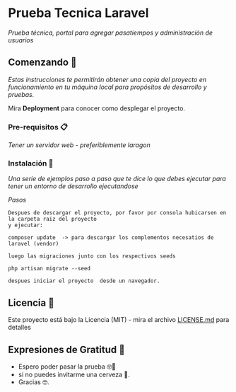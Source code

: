 # Prueba Tecnica Laravel

_Prueba técnica, portal para agregar pasatiempos y administración de usuarios_

## Comenzando 🚀

_Estas instrucciones te permitirán obtener una copia del proyecto en funcionamiento en tu máquina local para propósitos de desarrollo y pruebas._

Mira **Deployment** para conocer como desplegar el proyecto.


### Pre-requisitos 📋

_Tener un servidor web - preferiblemente laragon_



### Instalación 🔧

_Una serie de ejemplos paso a paso que te dice lo que debes ejecutar para tener un entorno de desarrollo ejecutandose_

_Pasos_

```
Despues de descargar el proyecto, por favor por consola hubicarsen en la carpeta raiz del proyecto
y ejecutar:

composer update  -> para descargar los complementos necesatios de laravel (vendor)

luego las migraciones junto con los respectivos seeds

php artisan migrate --seed

despues iniciar el proyecto  desde un navegador.
```

## Licencia 📄

Este proyecto está bajo la Licencia (MIT) - mira el archivo [LICENSE.md](LICENSE.md) para detalles

## Expresiones de Gratitud 🎁

* Espero poder pasar la prueba  🤓📢
* si no puedes invitarme una  cerveza 🍺.
* Gracias 🤓.